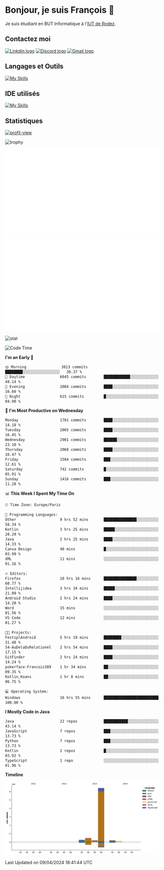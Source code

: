# Bonjour, je suis François 👋

Je suis étudiant en BUT Informatique à l'[IUT de Rodez](https://iut-rodez.fr).

## Contactez moi

<p>
<a href="https://www.linkedin.com/in/fran%C3%A7ois-de-saint-palais-00985327a/" target="blank"><img src="https://img.shields.io/badge/LinkedIn-0077B5?style=for-the-badge&logo=linkedin&logoColor=white" alt="Linkdin logo"/></a>
<a href="https://discord.gg/francis389" target="blank"><img src="https://img.shields.io/badge/Discord-7289DA?style=for-the-badge&logo=discord&logoColor=white" alt="Discord logo" /></a>
<a href="mailto:francois-sp@gmx.fr" target="blank"><img src="https://img.shields.io/badge/Gmail-D14836?style=for-the-badge&logo=gmail&logoColor=white" alt="Gmail logo"/></a> 
</p>

## Langages et Outils

[![My Skills](https://skillicons.dev/icons?i=java,py,kotlin,spring,git,html,css,sass,vue,angular,react,bootstrap,js,jquery,ts,php,mysql,sqlite,grafana,linux,windows,figma,postman)](https://skillicons.dev)

## IDE utilisés

[![My Skills](https://skillicons.dev/icons?i=idea,phpstorm,pycharm,androidstudio,vscode,webstorm,eclipse)](https://skillicons.dev)

## Statistiques

[![profil-view](https://komarev.com/ghpvc/?username=francois389&label=Profile%20views&color=0e75b6&style=flat)](https://github.com/ryo-ma/github-profile-trophy)

![trophy](https://github-profile-trophy.vercel.app/?username=Francois389&theme=onedark&column=-1)

![top-lang](https://raw.githubusercontent.com/Francois389/github-stat/master/generated/languages.svg#gh-dark-mode-only)
![](https://raw.githubusercontent.com/Francois389/github-stat/master/generated/overview.svg#gh-dark-mode-only)

![stat](https://github-readme-stats.vercel.app/api?username=francois389&show_icons=true&locale=fr&theme=onedark)

<!--START_SECTION:waka-->
![Code Time](http://img.shields.io/badge/Code%20Time-122%20hrs%2059%20mins-blue)

**I'm an Early 🐤** 

```text
🌞 Morning                3813 commits        ████████░░░░░░░░░░░░░░░░░   30.37 % 
🌆 Daytime                6045 commits        ████████████░░░░░░░░░░░░░   48.14 % 
🌃 Evening                2084 commits        ████░░░░░░░░░░░░░░░░░░░░░   16.60 % 
🌙 Night                  615 commits         █░░░░░░░░░░░░░░░░░░░░░░░░   04.90 % 
```
📅 **I'm Most Productive on Wednesday** 

```text
Monday                   1781 commits        ████░░░░░░░░░░░░░░░░░░░░░   14.18 % 
Tuesday                  2065 commits        ████░░░░░░░░░░░░░░░░░░░░░   16.45 % 
Wednesday                2901 commits        ██████░░░░░░░░░░░░░░░░░░░   23.10 % 
Thursday                 2068 commits        ████░░░░░░░░░░░░░░░░░░░░░   16.47 % 
Friday                   1584 commits        ███░░░░░░░░░░░░░░░░░░░░░░   12.61 % 
Saturday                 742 commits         █░░░░░░░░░░░░░░░░░░░░░░░░   05.91 % 
Sunday                   1416 commits        ███░░░░░░░░░░░░░░░░░░░░░░   11.28 % 
```


📊 **This Week I Spent My Time On** 

```text
🕑︎ Time Zone: Europe/Paris

💬 Programming Languages: 
Other                    9 hrs 52 mins       ███████████████░░░░░░░░░░   58.34 % 
Kotlin                   3 hrs 25 mins       █████░░░░░░░░░░░░░░░░░░░░   20.29 % 
Java                     2 hrs 25 mins       ████░░░░░░░░░░░░░░░░░░░░░   14.33 % 
Canva Design             40 mins             █░░░░░░░░░░░░░░░░░░░░░░░░   03.99 % 
XML                      11 mins             ░░░░░░░░░░░░░░░░░░░░░░░░░   01.16 % 

🔥 Editors: 
Firefox                  10 hrs 16 mins      ███████████████░░░░░░░░░░   60.77 % 
Intellijidea             3 hrs 34 mins       █████░░░░░░░░░░░░░░░░░░░░   21.09 % 
Android Studio           2 hrs 24 mins       ████░░░░░░░░░░░░░░░░░░░░░   14.20 % 
Word                     15 mins             ░░░░░░░░░░░░░░░░░░░░░░░░░   01.56 % 
VS Code                  12 mins             ░░░░░░░░░░░░░░░░░░░░░░░░░   01.27 % 

🐱‍💻 Projects: 
FestiplAndroid           5 hrs 19 mins       ████████░░░░░░░░░░░░░░░░░   31.48 % 
S4-AuDelaDuRelationel    2 hrs 54 mins       ████░░░░░░░░░░░░░░░░░░░░░   17.15 % 
GitFinder                2 hrs 24 mins       ████░░░░░░░░░░░░░░░░░░░░░   14.24 % 
pokerface-Francois389    1 hr 34 mins        ██░░░░░░░░░░░░░░░░░░░░░░░   09.35 % 
Kotlin_Koans             1 hr 8 mins         ██░░░░░░░░░░░░░░░░░░░░░░░   06.75 % 

💻 Operating System: 
Windows                  16 hrs 55 mins      █████████████████████████   100.00 % 
```

**I Mostly Code in Java** 

```text
Java                     22 repos            ███████████░░░░░░░░░░░░░░   43.14 % 
JavaScript               7 repos             ███░░░░░░░░░░░░░░░░░░░░░░   13.73 % 
Python                   7 repos             ███░░░░░░░░░░░░░░░░░░░░░░   13.73 % 
Kotlin                   2 repos             █░░░░░░░░░░░░░░░░░░░░░░░░   03.92 % 
TypeScript               1 repo              ░░░░░░░░░░░░░░░░░░░░░░░░░   01.96 % 
```



**Timeline**

![Lines of Code chart](https://raw.githubusercontent.com/Francois389/Francois389/main/assets/bar_graph.png)


 Last Updated on 09/04/2024 18:41:44 UTC
<!--END_SECTION:waka-->
